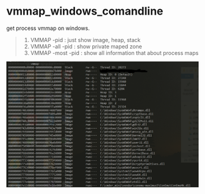 # vmmap_windows_comandline
get process vmmap on windows.

> 1. VMMAP -pid <pid>: just show image, heap, stack
> 2. VMMAP -all -pid <pid>: show private maped zone
> 3. VMMAP -most -pid <pid>: show all information that about process maps


![enter description here](https://www.github.com/Byzero512/blog_img/raw/master/1553779307703.png)
